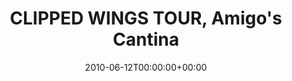 ---
templateKey: event
guid: 0895356c-6eab-11ea-99c5-002590d1d1b0
date: 2010-06-12T00:00:00+00:00
eventTime: 'none'
title: "CLIPPED WINGS TOUR, Amigo's Cantina"
artist: CLIPPED WINGS TOUR
city: Saskatoon
venue: Amigo's Cantina
group: PPF House
guests: MAGNOLIUS, LEO37, USM
---